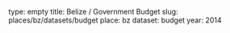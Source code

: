 type: empty
title: Belize / Government Budget
slug: places/bz/datasets/budget
place: bz
dataset: budget
year: 2014
